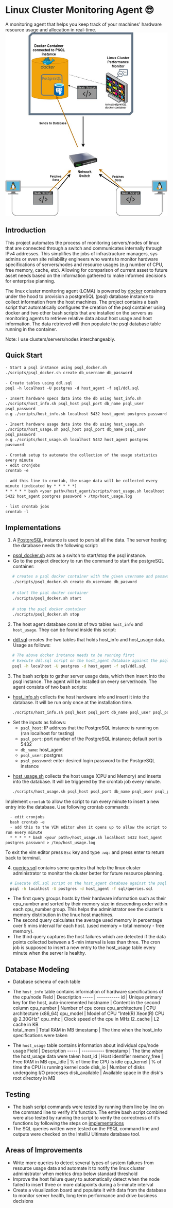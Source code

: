 # Linux Cluster Monitoring Agent 😎
A monitoring agent that helps you keep track of your machines' hardware resource usage and allocation in real-time.
![Architecture Overview](./assets/LCMA_diagram.jpg)

## Introduction
This project automates the process of monitoring servers/nodes of linux that are connected through a switch and communicates internally through IPv4 addresses. This simplifies the jobs of infrastructure managers, sys admins or even site reliability engineers who wants to monitor hardware specifications of servers/nodes and resource usages (e.g number of CPU, free memory, cache, etc). Allowing for comparison of current asset to future asset needs based on the information gathered to make informed decisions for enterprise planning. 

The linux cluster monitoring agent (LCMA) is powered by [docker](https://docs.docker.com/) containers under the hood to provision a postgreSQL (psql) database instance to collect information from the host machines. The project contains a bash script that automatically configures the creation of the psql container using docker and two other bash scripts that are installed on the servers as monitoring agents to retrieve relative data about host usage and host information. The data retrieved will then populate the psql database table running in the container.

Note: I use clusters/servers/nodes interchangeably. 

## Quick Start
```
- Start a psql instance using psql_docker.sh
./scripts/psql_docker.sh create db_username db_password

- Create tables using ddl.sql
psql -h localhost -U postgres -d host_agent -f sql/ddl.sql

- Insert hardware specs data into the db using host_info.sh
./scripts/host_info.sh psql_host psql_port db_name psql_user psql_password
e.g ./scripts/host_info.sh localhost 5432 host_agent postgres password

- Insert hardware usage data into the db using host_usage.sh
./scripts/host_usage.sh psql_host psql_port db_name psql_user psql_password
e.g ./scripts/host_usage.sh localhost 5432 host_agent postgres password

- Crontab setup to automate the collection of the usage statistics every minute
- edit cronjobs
crontab -e 

- add this line to crontab, the usage data will be collected every minute (indicated by * * * * *)
* * * * * bash <your path>/host_agent/scripts/host_usage.sh localhost 5432 host_agent postgres password > /tmp/host_usage.log

- list crontab jobs
crontab -l
```

## Implementations
1. A [PostgreSQL](https://www.postgresql.org/) instance is used to persist all the data. The server hosting the database needs the following script:
  - [psql_docker.sh](./scripts/psql_docker.sh) acts as a switch to start/stop the psql instance.
  - Go to the project directory to run the command to start the postgreSQL container:
  ```bash 
     # creates a psql docker container with the given username and password
     ./scripts/psql_docker.sh create db_username db_pasword
     
     # start the psql docker container
     ./scripts/psql_docker.sh start
     
     # stop the psql docker container
     ./scripts/psql_docker.sh stop
  ```

2. The host agent database consist of two tables `host_info` and `host_usage`. They can be found inside this script:
  - [ddl.sql](./sql/ddl.sql) creates the two tables that holds host_info and host_usage data. Usage as follows:
  ```bash 
     # The above docker instance needs to be running first 
     # Execute ddl.sql script on the host_agent database against the psql instance
     psql -h localhost -U postgres -d host_agent -f sql/ddl.sql 
  ```

3. The bash scripts to gather server usage data, which then insert into the psql instance. The agent will be installed on every server/node. The agent consists of two bash scripts:

  - [host_info.sh](./scripts/host_info.sh) collects the host hardware info and insert it into the database. It will be run only once at the installation time.
  ```bash
     ./scripts/host_info.sh psql_host psql_port db_name psql_user psql_password
  ```
   * Set the inputs as follows:
      *  `psql_host`: IP address that the PostgreSQL instance is running on (ran localhost for testing)
      * `psql_port`: port number of the PostgreSQL instance; default port is 5432
      * `db_name`: host_agent
      * `psql_user`: postgres
      * `psql_password`: enter desired login password to the PostgreSQL instance

  - [host_usage.sh](./scripts/host_usage.sh) collects the host usage (CPU and Memory) and inserts into the database. It will be triggered by the crontab job every minute.
  ```bash
     ./scripts/host_usage.sh psql_host psql_port db_name psql_user psql_password
  ```  
  Implement `crontab` to allow the script to run every minute to insert a new entry into the database. Use following crontab commands:
  ``` 
    - edit cronjobs
    bash crontab -e
    - add this to the VIM editor when it opens up to allow the script to run every minute
    * * * * * bash <your path>/host_usage.sh localhost 5432 host_agent postgres password > /tmp/host_usage.log
  ```
  To exit the vim editor press `Esc` key and type `:wq:` and press enter to return back to terminal.
  
4. [queries.sql](./sql/queries.sql) contains some queries that help the linux cluster administrator to monitor the cluster better for future resource planning. 
  ```bash
    # Execute ddl.sql script on the host_agent database against the psql instance
    psql -h localhost -U postgres -d host_agent -f sql/queries.sql
  ```
  * The first query groups hosts by their hardware information such as their cpu_number and sorted by their memory size in descending order within each cpu_number group. This helps the administrator see the cluster's memory distribution in the linux host machines.
  * The second query calculates the average used memory in percentage over 5 mins interval for each host. (used memory = total memory - free memory).
  * The third query captures the host failures which are detected if the data points collected between a 5-min interval is less than three. The cron job is supposed to insert a new entry to the host_usage table every minute when the server is healthy. 
   
## Database Modeling
- Database schema of each table 
- The `host_info` table contains information of hardware specifications of the cpu/node
   Field | Description 
   ----- | ----------- 
  id | Unique primary key for the host, auto-incremented
  hostname | Content in the second column
  cpu_number | Number of cpu cores
  cpu_architecture | CPU architecture (x86_64)
  cpu_model | Model of CPU "Intel(R) Xeon(R) CPU @ 2.30GHz" 
  cpu_mhz | Clock speed of the cpu in MHz
  l2_cache |  L2 cache in KB   
  total_mem | Total RAM in MB
  timestamp | The time when the host_info specifications were taken

- The `host_usage` table contains information about individual cpu/node usage
   Field | Description 
   ----- | ----------- 
  timestamp | The time when the host_usage data were taken 
  host_id | Host identifier
  memory_free | Free RAM in MB
  cpu_idle | % of time the CPU is idle
  cpu_kernel | % of time the CPU is running kernel code
  disk_io | Number of disks undergoing I/O processes
  disk_available | Available space in the disk's root directory in MB

## Testing
- The bash script commands were tested by running them line by line on the command line to verify it's function. The entire bash script combined were also tested by running the script to verify the correctness of it's functions by following the steps on [implementations](#Implementations)
- The SQL queries written were tested on the PSQL command line and outputs were checked on the IntelliJ Ultimate database tool.

## Areas of Improvements
- Write more queries to detect several types of system failures from resource usage data and automate it to notify the linux cluster administrator when metrics drop below standard threshold
- Improve the host failure query to automatically detect when the node failed to insert three or more datapoints during a 5-minute interval
- Create a visualization board and populate it with data from the database to monitor server health, long term performance and drive business decisions

